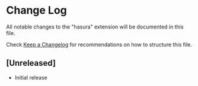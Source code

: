 # Change Log

All notable changes to the "hasura" extension will be documented in this file.

Check [Keep a Changelog](http://keepachangelog.com/) for recommendations on how to structure this file.

## [Unreleased]

- Initial release
